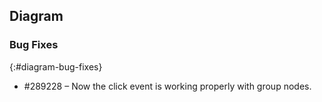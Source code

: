 ## Diagram

### Bug Fixes
{:#diagram-bug-fixes} 

* \#289228 – Now the click event is working properly with group nodes.